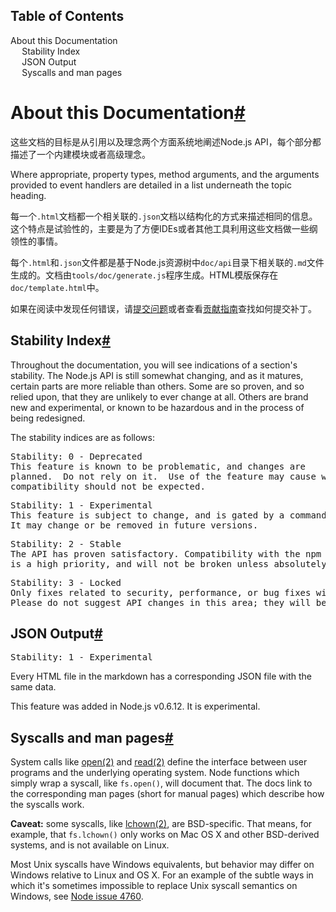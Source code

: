 <div id="toc">
  <h2>Table of Contents</h2>
  <ul>
    <li><span class="stability_undefined"><a
            href="#documentation_about_this_documentation">About this Documentation</a></span>
      <ul>
        <li><span class="stability_undefined"><a
                href="#documentation_stability_index">Stability Index</a></span></li>
        <li><span class="stability_1"><a href="#documentation_json_output">JSON Output</a></span></li>
        <li><span class="stability_undefined"><a href="#documentation_syscalls_and_man_pages">Syscalls and man pages</a></span>
        </li>
      </ul>
    </li>
  </ul>

</div>

<div id="apicontent">
  <h1>About this Documentation<span><a class="mark" href="#documentation_about_this_documentation"
                                       id="documentation_about_this_documentation">#</a></span></h1>
  <!-- type=misc -->
  <p>这些文档的目标是从引用以及理念两个方面系统地阐述Node.js API，每个部分都描述了一个内建模块或者高级理念。</p>
  <p>Where appropriate, property types, method arguments, and the arguments
    provided to event handlers are detailed in a list underneath the topic
    heading.</p>
  <p></p>
	<p>每一个<code>.html</code>文档都一个相关联的<code>.json</code>文档以结构化的方式来描述相同的信息。这个特点是试验性的，主要是为了方便IDEs或者其他工具利用这些文档做一些纲领性的事情。</p>
  <p>每个<code>.html</code>和<code>.json</code>文件都是基于Node.js资源树中<code>doc/api</code>目录下相关联的<code>.md</code>文件生成的。文档由<code>tools/doc/generate.js</code>程序生成。HTML模版保存在<code>doc/template.html</code>中。</p>
  <p>如果在阅读中发现任何错误，请<a href="https://github.com/nodejs/node/issues/new">提交问题</a>或者查看<a href="https://github.com/nodejs/node/blob/master/CONTRIBUTING.md">贡献指南</a>查找如何提交补丁。</p>
  <h2>Stability Index<span><a class="mark" href="#documentation_stability_index"
                              id="documentation_stability_index">#</a></span></h2>
  <!--type=misc-->
  <p>Throughout the documentation, you will see indications of a section&#39;s
    stability. The Node.js API is still somewhat changing, and as it
    matures, certain parts are more reliable than others. Some are so
    proven, and so relied upon, that they are unlikely to ever change at
    all. Others are brand new and experimental, or known to be hazardous
    and in the process of being redesigned.</p>
  <p>The stability indices are as follows:</p>
<pre class="api_stability api_stability_0">Stability: 0 - Deprecated
This feature is known to be problematic, and changes are
planned.  Do not rely on it.  Use of the feature may cause warnings.  Backwards
compatibility should not be expected.</pre><pre class="api_stability api_stability_1">Stability: 1 - Experimental
This feature is subject to change, and is gated by a command line flag.
It may change or be removed in future versions.</pre><pre class="api_stability api_stability_2">Stability: 2 - Stable
The API has proven satisfactory. Compatibility with the npm ecosystem
is a high priority, and will not be broken unless absolutely necessary.</pre><pre class="api_stability api_stability_3">Stability: 3 - Locked
Only fixes related to security, performance, or bug fixes will be accepted.
Please do not suggest API changes in this area; they will be refused.</pre>
  <h2>JSON Output<span><a class="mark" href="#documentation_json_output" id="documentation_json_output">#</a></span>
  </h2>
  <pre class="api_stability api_stability_1">Stability: 1 - Experimental</pre>
  <p>Every HTML file in the markdown has a corresponding JSON file with the
    same data.</p>
  <p>This feature was added in Node.js v0.6.12. It is experimental.</p>
  <h2>Syscalls and man pages<span><a class="mark" href="#documentation_syscalls_and_man_pages"
                                     id="documentation_syscalls_and_man_pages">#</a></span></h2>
  <p>System calls like <a href="http://man7.org/linux/man-pages/man2/open.2.html">open(2)</a> and <a
          href="http://man7.org/linux/man-pages/man2/read.2.html">read(2)</a> define the interface between user
    programs
    and the underlying operating system. Node functions which simply wrap a syscall,
    like <code>fs.open()</code>, will document that. The docs link to the corresponding man
    pages (short for manual pages) which describe how the syscalls work.</p>
  <p><strong>Caveat:</strong> some syscalls, like <a href="http://man7.org/linux/man-pages/man2/lchown.2.html">lchown(2)</a>,
    are BSD-specific. That means, for
    example, that <code>fs.lchown()</code> only works on Mac OS X and other BSD-derived systems,
    and is not available on Linux.</p>
  <p>Most Unix syscalls have Windows equivalents, but behavior may differ on Windows
    relative to Linux and OS X. For an example of the subtle ways in which it&#39;s
    sometimes impossible to replace Unix syscall semantics on Windows, see <a
            href="https://github.com/nodejs/node/issues/4760">Node
      issue 4760</a>.</p>

</div>
